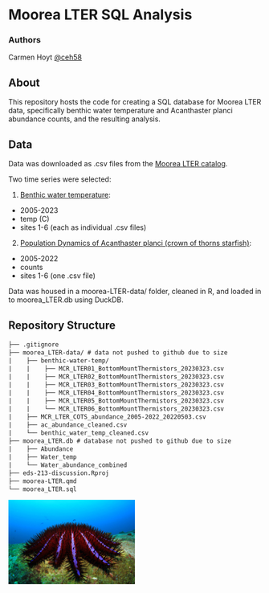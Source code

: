 # Moorea LTER SQL Analysis

### Authors

Carmen Hoyt [@ceh58](https://github.com/ceh58)

## About 

This repository hosts the code for creating a SQL database for Moorea LTER data, specifically benthic water temperature and Acanthaster planci abundance counts, and the resulting analysis.

## Data

Data was downloaded as .csv files from the [Moorea LTER catalog](https://mcr.lternet.edu/data).

Two time series were selected:

1. [Benthic water temperature](https://portal.edirepository.org/nis/metadataviewer?packageid=knb-lter-mcr.1035.16):
  - 2005-2023
  - temp (C)
  - sites 1-6 (each as individual .csv files)

2. [Population Dynamics of Acanthaster planci (crown of thorns starfish)](https://portal.edirepository.org/nis/metadataviewer?packageid=knb-lter-mcr.1039.11):
  - 2005-2022
  - counts
  - sites 1-6 (one .csv file)

Data was housed in a moorea-LTER-data/ folder, cleaned in R, and loaded in to moorea_LTER.db using DuckDB. 

## Repository Structure

```
├── .gitignore
├── moorea_LTER-data/ # data not pushed to github due to size
|    ├── benthic-water-temp/
|    |    ├── MCR_LTER01_BottomMountThermistors_20230323.csv
|    |    ├── MCR_LTER02_BottomMountThermistors_20230323.csv
|    |    ├── MCR_LTER03_BottomMountThermistors_20230323.csv
|    |    ├── MCR_LTER04_BottomMountThermistors_20230323.csv
|    |    ├── MCR_LTER05_BottomMountThermistors_20230323.csv
|    |    └── MCR_LTER06_BottomMountThermistors_20230323.csv
|    ├── MCR_LTER_COTS_abundance_2005-2022_20220503.csv
|    ├── ac_abundance_cleaned.csv
|    └── benthic_water_temp_cleaned.csv
├── moorea_LTER.db # database not pushed to github due to size
|    ├── Abundance
|    ├── Water_temp
|    └── Water_abundance_combined
├── eds-213-discussion.Rproj
├── moorea-LTER.qmd
└── moorea_LTER.sql
```

<img src="starfish.png" alt="starfish" style="width:50%;">
